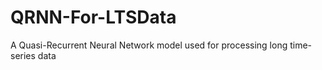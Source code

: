 # QRNN-For-LTSData
A Quasi-Recurrent Neural Network model used for processing long time-series data

